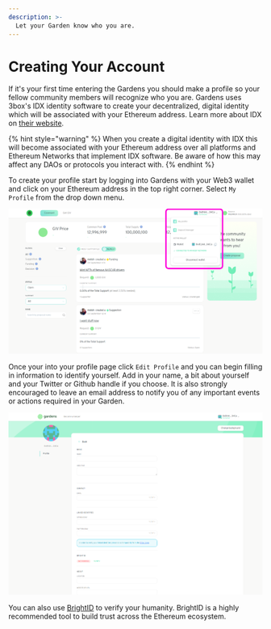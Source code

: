 ```yaml
---
description: >-
  Let your Garden know who you are.
---
```


# Creating Your Account

If it's your first time entering the Gardens you should make a profile so your fellow community members will recognize who you are. Gardens uses 3box's IDX identity software to create your decentralized, digital identity which will be associated with your Ethereum address. Learn more about IDX on [their website](https://idx.xyz/).

{% hint style="warning" %}
When you create a digital identity with IDX this will become associated with your Ethereum address over all platforms and Ethereum Networks that implement IDX software. Be aware of how this may affect any DAOs or protocols you interact with.
{% endhint %}

To create your profile start by logging into Gardens with your Web3 wallet and click on your Ethereum address in the top right corner. Select `My Profile` from the drop down menu.

![You can find your profile from almost any page in the Gardens](../.gitbook/assets/findMyProfile.png)

Once your into your profile page click `Edit Profile` and you can begin filling in information to identify yourself. Add in your name, a bit about yourself and your Twitter or Github handle if you choose. It is also strongly encouraged to leave an email address to notify you of any important events or actions required in your Garden.

![The Edit Profile screen](../.gitbook/assets/editProfile.png)

You can also use [BrightID](https://www.brightid.org/) to verify your humanity. BrightID is a highly recommended tool to build trust across the Ethereum ecosystem.
